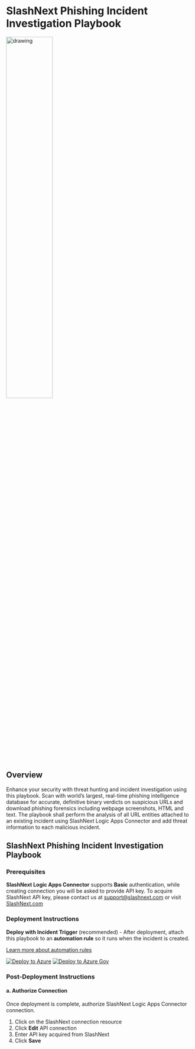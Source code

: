 # SlashNext Phishing Incident Investigation Playbook

<img src="../logo/slashnext-logo.png" alt="drawing" width="50%"/><br>

## Overview

Enhance your security with threat hunting and incident investigation using this playbook. Scan with world’s largest, real-time phishing intelligence database for accurate, definitive binary verdicts on suspicious URLs and download phishing forensics including webpage screenshots, HTML and text. The playbook shall perform the analysis of all URL entities attached to an existing incident using SlashNext Logic Apps Connector and add threat information to each malicious incident.

## SlashNext Phishing Incident Investigation Playbook

### Prerequisites

**SlashNext Logic Apps Connector** supports **Basic** authentication, while creating connection you will be asked to provide API key.
To acquire SlashNext API key, please contact us at [support@slashnext.com](mailto:support@slashnext.com) or visit [SlashNext.com](www.slashnext.com)

### Deployment Instructions

**Deploy with Incident Trigger** (recommended) - After deployment, attach this playbook to an **automation rule** so it runs when the incident is created.

[Learn more about automation rules](https://docs.microsoft.com/azure/sentinel/automate-incident-handling-with-automation-rules#creating-and-managing-automation-rules)

[![Deploy to Azure](https://aka.ms/deploytoazurebutton)](https://portal.azure.com/#create/Microsoft.Template/uri/https%3A%2F%2Fraw.githubusercontent.com%2FAzure%2FAzure-Sentinekl%2Fmaster%2FSolutions%2FSlashNext%2FPlaybooks%2FSlashNextPhishingIncidentInvestigation%2Fdeploy.json)
[![Deploy to Azure Gov](https://aka.ms/deploytoazuregovbutton)](https://portal.azure.us/#create/Microsoft.Template/uri/https%3A%2F%2Fraw.githubusercontent.com%2FAzure%2FAzure-Sentinel%2Fmaster%2FSolutions%2FSlashNext%2FPlaybooks%2FSlashNextPhishingIncidentInvestigation%2Fdeploy.json)

### Post-Deployment Instructions

#### a. Authorize Connection

Once deployment is complete, authorize SlashNext Logic Apps Connector connection.

1. Click on the SlashNext connection resource
2. Click **Edit** API connection
3. Enter API key acquired from SlashNext
4. Click **Save**
